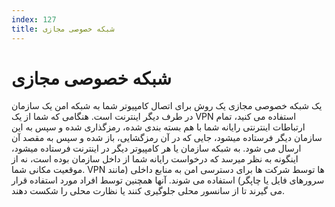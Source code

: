 ```yaml
---
index: 127
title: شبکه خصوصی مجازی
---
```

# شبکه خصوصی مجازی

یک شبکه خصوصی مجازی یک روش برای اتصال کامپیوتر شما به شبکه امن یک سازمان در طرف دیگر اینترنت است. هنگامی که شما از یک VPN استفاده می کنید، تمام ارتباطات اینترنتی رایانه شما با هم بسته بندی شده، رمزگذاری شده و سپس به این سازمان دیگر فرستاده میشود، جایی که در آن رمزگشایی، باز شده و سپس به مقصد آن ارسال می شود. به شبکه سازمان یا هر کامپیوتر دیگر در اینترنت فرستاده میشود، اینگونه به نظر میرسد که درخواست رایانه شما از داخل سازمان بوده است، نه از موقعیت مکانی شما. VPN ها توسط شرکت ها برای دسترسی امن به منابع داخلی (مانند سرورهای فایل یا چاپگر) استفاده می شوند. آنها همچنین توسط افراد مورد استفاده قرار می گیرند تا از سانسور محلی جلوگیری کنند یا نظارت محلی را شکست دهند.